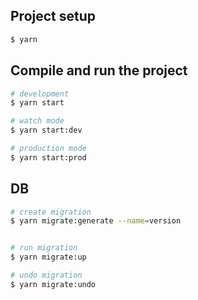 ## Project setup

```bash
$ yarn
```

## Compile and run the project

```bash
# development
$ yarn start

# watch mode
$ yarn start:dev

# production mode
$ yarn start:prod
```

## DB

```bash
# create migration
$ yarn migrate:generate --name=version


# run migration
$ yarn migrate:up

# undo migration
$ yarn migrate:undo
```
